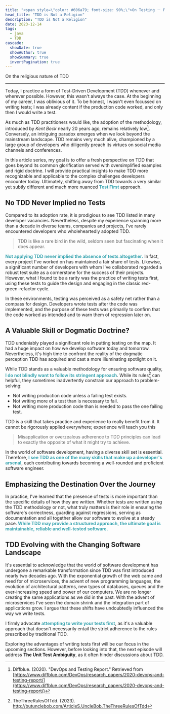 ```yaml
---
title: "<span style=\"color: #606a79; font-size: 90%;\">On Testing － Part 1</span><br/>TDD is Not a Religion"
head_title: "TDD is Not a Religion"
description: "TDD is Not a Religion" 
date: 2023-12-14
tags:
  - java
  - TDD
cascade:
  showDate: true
  showAuthor: true
  showSummary: true
  invertPagination: true
---
```

On the religious nature of TDD
<!--more-->
---
Today, I practice a form of Test-Driven Development (TDD) whenever and wherever possible. 
However, this wasn't always the case. At the beginning of my career, I was oblivious of it. 
To be honest, I wasn't even focussed on writing tests; I was already content if the production code worked, 
and only then I would write a test.

As much as TDD practitioners would like, the adoption of the methodology, introduced by *Kent Beck* nearly 20 years ago, 
remains relatively low[^1]. 
Conversely, an intriguing paradox emerges when we look beyond the mainstream landscape. 
TDD remains very much alive, championed by a large group of developers who diligently preach its virtues on social 
media channels and conferences.

In this article series, my goal is to offer a fresh perspective on TDD that goes beyond its common glorification 
served with oversimplified examples and rigid doctrine. I will provide practical insights to make TDD more 
recognizable and applicable to the complex challenges developers encounter today. 
Ultimately, shifting away from TDD towards a very similar yet subtly different and much more nuanced 
<b style="color: #3da6b1;">Test First</b> approach.

## No TDD Never Implied no Tests
Compared to its adoption rate, it is prodigious to see TDD listed in many developer vacancies. 
Nevertheless, despite my experience spanning more than a decade in diverse teams, companies and projects, 
I've rarely encountered developers who wholeheartedly adopted TDD.

> TDD is like a rare bird in the wild, seldom seen but fascinating when it does appear.

<B style="color: #3da6b1;">Not applying TDD never implied the absence of tests altogether.</b> 
In fact, every project I've worked on has maintained a fair share of tests.
Likewise, a significant number of developers with whom I've collaborated regarded a robust test suite as a 
cornerstone for the success of their projects. However, what I found to be a rarity was the practice of writing 
tests first, using these tests to guide the design and engaging in the classic red-green-refactor cycle.

In these environments, testing was perceived as a safety net rather than a compass for design. 
Developers wrote tests after the code was implemented, and the purpose of these tests was primarily to 
confirm that the code worked as intended and to warn them of regression later on.
## A Valuable Skill or Dogmatic Doctrine?
TDD undeniably played a significant role in putting testing on the map. 
It had a huge impact on how we develop software today and tomorrow. Nevertheless, 
it's high time to confront the reality of the dogmatic perception TDD has acquired and cast a more 
illuminating spotlight on it.

While TDD stands as a valuable methodology for ensuring software quality,
<b style="color: #3da6b1;">I do not blindly want to follow its stringent approach</b>. 
While its rules[^2] can helpful, they sometimes inadvertently constrain our approach to problem-solving:
- Not writing production code unless a failing test exists.
- Not writing more of a test than is necessary to fail.
- Not writing more production code than is needed to pass the one failing test.

TDD is a skill that takes practice and experience to really benefit from it. 
It cannot be rigorously applied everywhere; experience will teach you this

>  Misapplication or overzealous adherence to TDD principles can lead to exactly the opposite of what it might try to achieve.

In the world of software development, having a diverse skill set is essential. Therefore,
<b style="color: #3da6b1;">I see TDD as one of the many skills that make up a developer's arsenal</b>, 
each contributing towards becoming a well-rounded and proficient software engineer.
## Emphasizing the Destination Over the Journey
In practice, I've learned that the presence of tests is more important than the specific details of how they are written. 
Whether tests are written using the TDD methodology or not, what truly matters is their role in ensuring 
the software's correctness, guarding against regressions, serving as documentation and all together allow our 
software to evolve at a steady pace.<b style="color: #3da6b1;"> While TDD may provide a structured approach, the ultimate goal is maintainable, reliable and well-tested software.</b>
## TDD Evolving with the Changing Software Landscape
It's essential to acknowledge that the world of software development has undergone a remarkable transformation since TDD was first introduced nearly two decades ago. With the exponential growth of the web came and need for of microservices, the advent of new programming languages, the evolution of architectural patterns, new types of databases, queues and the ever-increasing speed and power of our computers. We are no longer creating the same applications as we did in the past.
With the advent of microservices I've seen the domain shrink and the integration part of applications grow.
I argue that these shifts have undoubtedly influenced the way we write tests.

I firmly advocate <b style="color: #3da6b1;">attempting to write your tests first</b>, as it's a valuable approach that doesn't necessarily entail the strict adherence to the rules prescribed by traditional TDD.

Exploring the advantages of writing tests first will be our focus in the upcoming sections. 
However, before looking into that, the next episode will address **The Unit Test Ambiguity**, as it often hinder discussions about TDD.

[^1]: Diffblue. (2020). "DevOps and Testing Report." Retrieved from [https://www.diffblue.com/DevOps/research_papers/2020-devops-and-testing-report/](https://www.diffblue.com/DevOps/research_papers/2020-devops-and-testing-report/)
[^2]: TheThreeRulesOfTdd. (2023). http://butunclebob.com/ArticleS.UncleBob.TheThreeRulesOfTdd
